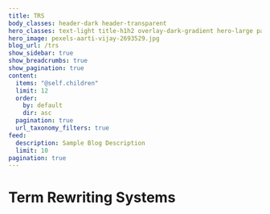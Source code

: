```yaml
---
title: TRS
body_classes: header-dark header-transparent
hero_classes: text-light title-h1h2 overlay-dark-gradient hero-large parallax
hero_image: pexels-aarti-vijay-2693529.jpg
blog_url: /trs
show_sidebar: true
show_breadcrumbs: true
show_pagination: true
content:
  items: "@self.children"
  limit: 12
  order:
    by: default
    dir: asc
  pagination: true
  url_taxonomy_filters: true
feed:
  description: Sample Blog Description
  limit: 10
pagination: true
---
```


# Term Rewriting Systems